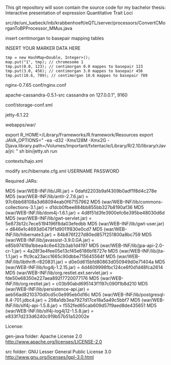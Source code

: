 This git repository will soon contain the source code for my bachelor thesis:
Interactive presentation of expression Quantitative Trait Loci


src/de/uni_luebeck/inb/krabbenhoeft/eQTL/server/processors/ConvertCMorganToBPProcessor_MMus.java

insert centimorgan to basepair mapping tables

INSERT YOUR MARKER DATA HERE

	tmp = new HashMap<Double, Integer>();
	map.put("1", tmp); // chromosome 1
	tmp.put(0.0, 123); // centimorgan 0.0 mappes to basepair 123
	tmp.put(3.0, 456); // centimorgan 3.0 mappes to basepair 456
	tmp.put(10.6, 789); // centimorgan 10.6 mappes to basepair 789


nginx-0.7.65
conf/nginx.conf


apache-cassandra-0.5.1-src
cassandra on 127.0.0.1", 9160

conf/storage-conf.xml


jetty-6.1.22

webapps/war/

export R_HOME=/Library/Frameworks/R.framework/Resources
export JAVA_OPTIONS=" -ea -d32 -Xms128M -Xmx2G  -Djava.library.path=/Volumes/Important/fxtentacle/Library/R/2.10/library/rJava/jri: "
sh bin/jetty.sh run

contexts/hajo.xml


modify src/hibernate.cfg.xml
USERNAME PASSWORD

Required JARs:

MD5 (war/WEB-INF/lib/JRI.jar) = 0dafd2203b9af4309b0adf1f8d4c278e
MD5 (war/WEB-INF/lib/antlr-2.7.6.jar) = 97c6bb68108a3d68094eab0f67157962
MD5 (war/WEB-INF/lib/commons-collections-3.1.jar) = d1dcb0fbee884bb855bb327b8190af36
MD5 (war/WEB-INF/lib/dom4j-1.6.1.jar) = 4d8f51d3fe3900efc6e395be48030d6d
MD5 (war/WEB-INF/lib/gwt-servlet.jar) = 5e873b12c7ece5194196f8da03efedbb
MD5 (war/WEB-INF/lib/gwt-user.jar) = d846e1c4693d0479f1d9011f830e0cd7
MD5 (war/WEB-INF/lib/hibernate3.jar) = 84b876f227d80ed857f251800a8bc759
MD5 (war/WEB-INF/lib/javassist-3.9.0.GA.jar) = e85b97419a1bbea4c6e432b3ab1d4197
MD5 (war/WEB-INF/lib/jpa-api-2.0-cr-1.jar) = 4a28f3e4fee05e13cf45e6186bf8727e
MD5 (war/WEB-INF/lib/jta-1.1.jar) = ffc9ca23acc1665c90dbbe715645564f
MD5 (war/WEB-INF/lib/libthrift-r820831.jar) = d0e0d615bfd80863d050949d0e71404a
MD5 (war/WEB-INF/lib/log4j-1.2.15.jar) = 4d4609998fbc124ce6f0d1d48fca2614
MD5 (war/WEB-INF/lib/org.restlet.ext.servlet.jar) = fde50e68350e227aea892f7720077176
MD5 (war/WEB-INF/lib/org.restlet.jar) = c03b90abd695143f1197c090f1b8d210
MD5 (war/WEB-INF/lib/persistence-api.jar) = aeb56ad8210370d0cd5c0e995eb0d16c
MD5 (war/WEB-INF/lib/postgresql-8.4-701.jdbc4.jar) = 298a1db3ea7927d17ce18a5a49c5bbf7
MD5 (war/WEB-INF/lib/slf4j-api-1.5.8.jar) = f552fed65cab609d57f9aed8de435651
MD5 (war/WEB-INF/lib/slf4j-log4j12-1.5.8.jar) = e833f7d233d6240c919b57b51a52002e


License:

gen-java folder:
Apache License 2.0
http://www.apache.org/licenses/LICENSE-2.0

src folder:
GNU Lesser General Public License 3.0
http://www.gnu.org/licenses/lgpl-3.0.html